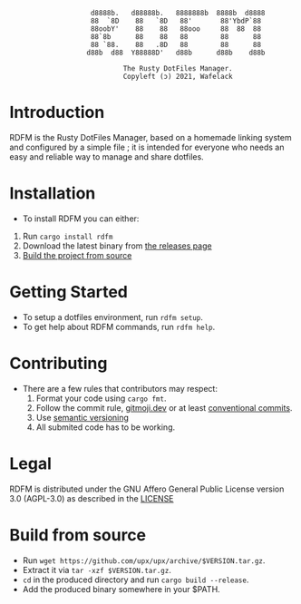 ```
                    d8888b.   d88888b.   8888888b  8888b  d8888
                    88  `8D    88   `8D   88'       88'YbdP`88 
                    88oobY'    88    88   88ooo     88  88  88 
                    88`8b      88    88   88        88      88 
                    88 `88.    88   .8D   88        88      88 
                   d88b  d88  Y88888D'   d88b      d88b    d88b
                        
                            The Rusty DotFiles Manager.
                            Copyleft (ɔ) 2021, Wafelack
```

# Introduction

RDFM is the Rusty DotFiles Manager, based on a homemade linking system
and configured by a simple file ; it is intended for everyone who needs
an easy and reliable way to manage and share dotfiles.

# Installation

- To install RDFM you can either:

1. Run `cargo install rdfm`
2. Download the latest binary from [the releases page](https://github.com/wafelack/rdfm/releases)
3. [Build the project from source](#build-from-source)

# Getting Started

- To setup a dotfiles environment, run `rdfm setup`.
- To get help about RDFM commands, run `rdfm help`.

# Contributing

- There are a few rules that contributors may respect:
  1. Format your code using `cargo fmt`.
  2. Follow the commit rule, [gitmoji.dev](https://gitmoji.dev) or at least [conventional commits](https://www.conventionalcommits.org/en/v1.0.0/).
  3. Use [semantic versioning](https://semver.org)
  4. All submited code has to be working.

# Legal

RDFM is distributed under the GNU Affero General Public License version 3.0 (AGPL-3.0) as described in the [LICENSE](./LICENSE)

# Build from source

- Run `wget https://github.com/upx/upx/archive/$VERSION.tar.gz`.
- Extract it via `tar -xzf $VERSION.tar.gz`.
- `cd` in the produced directory and run `cargo build --release`.
- Add the produced binary somewhere in your $PATH.
